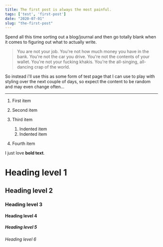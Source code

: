 ```yaml
---
title: The first post is always the most painful.
tags: ['test', 'first-post']
date: "2020-07-01"
slug: "the-first-post"
---
```


Spend all this time sorting out a blog/journal and then go totally blank when it comes to figuring out what to actually write.

> You are not your job.
> You're not how much money you have in the bank.
> You're not the car you drive.
> You're not the contents of your wallet.
> You're not your fucking khakis.
> You're the all-singing, all-dancing crap of the world.

So instead i'll use this as some form of test page that I can use to play with styling over the next couple of days, so expect the content to be random and may even change often...

***

1. First item
2. Second item
3. Third item
    1. Indented item
    2. Indented item
4. Fourth item

    <html>
      <head>
      </head>
    </html>

I just love **bold text**.

# Heading level 1
## Heading level 2
### Heading level 3
#### Heading level 4
##### Heading level 5
###### Heading level 6
